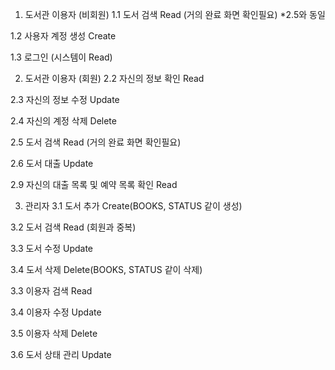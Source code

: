1. 도서관 이용자 (비회원)
1.1 도서 검색 Read (거의 완료 화면 확인필요) *2.5와 동일
   
1.2 사용자 계정 생성 Create

1.3 로그인 (시스템이 Read)

2. 도서관 이용자 (회원)
2.2 자신의 정보 확인 Read
   
2.3 자신의 정보 수정 Update

2.4 자신의 계정 삭제 Delete

2.5 도서 검색 Read (거의 완료 화면 확인필요)

2.6 도서 대출 Update

2.9 자신의 대출 목록 및 예약 목록 확인 Read


3. 관리자
3.1 도서 추가 Create(BOOKS, STATUS 같이 생성)

3.2 도서 검색 Read (회원과 중복)

3.3 도서 수정 Update

3.4 도서 삭제 Delete(BOOKS, STATUS 같이 삭제)

3.3 이용자 검색 Read 

3.4 이용자 수정 Update

3.5 이용자 삭제 Delete

3.6 도서 상태 관리 Update

